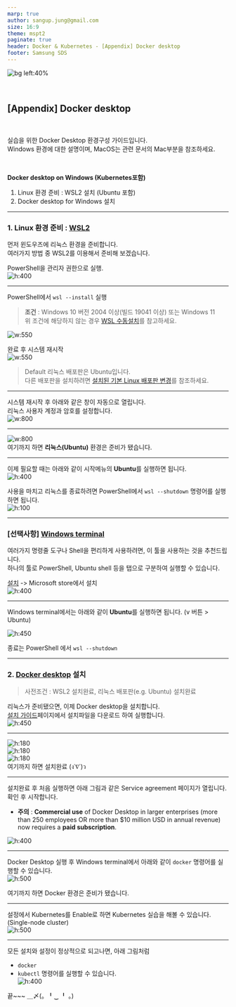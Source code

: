 ```yaml
---
marp: true
author: sangup.jung@gmail.com
size: 16:9
theme: mspt2
paginate: true
header: Docker & Kubernetes - [Appendix] Docker desktop
footer: Samsung SDS
---
```



![bg left:40%](./img/docker_k8s.png)

<br>

## [Appendix] Docker desktop

<br>

실습을 위한 Docker Desktop 환경구성 가이드입니다.  
Windows 환경에 대한 설명이며, MacOS는 관련 문서의 Mac부분을 참조하세요.  

<br>

**Docker desktop on Windows (Kubernetes포함)**  
1. Linux 환경 준비 : WSL2 설치 (Ubuntu 포함)
2. Docker desktop for Windows 설치

---

### 1. Linux 환경 준비 : [WSL2](https://docs.microsoft.com/ko-kr/windows/wsl/install)
먼저 윈도우즈에 리눅스 환경을 준비합니다.  
여러가지 방법 중 WSL2를 이용해서 준비해 보겠습니다.  

PowerShell을 관리자 권한으로 실행.  
![h:400](./img/wsl1.png)
 
---

PowerShell에서 `wsl --install` 실행 
> **조건** : Windows 10 버전 2004 이상(빌드 19041 이상) 또는 Windows 11  
> 위 조건에 해당하지 않는 경우 [WSL 수동설치](https://docs.microsoft.com/ko-kr/windows/wsl/install-manual)를 참고하세요.

![w:550](./img/wsl2.png)

완료 후 시스템 재시작  
![w:550](./img/wsl3.png)

> Default 리눅스 배포판은 Ubuntu입니다.  
> 다른 배포판을 설치하려면 [설치된 기본 Linux 배포판 변경](https://docs.microsoft.com/ko-kr/windows/wsl/install#change-the-default-linux-distribution-installed)를 참조하세요.  

---

시스템 재시작 후 아래와 같은 창이 자동으로 열립니다.  
리눅스 사용자 계정과 암호를 설정합니다.  
![w:800](./img/wsl4.png)

---

![w:800](./img/wsl5.png)  
여기까지 하면 **리눅스(Ubuntu)** 환경은 준비가 됐습니다.

---

이제 필요할 때는 아래와 같이 시작메뉴의 **Ubuntu**를 실행하면 됩니다.  
![h:400](./img/wsl6.png)

사용을 마치고 리눅스를 종료하려면 PowerShell에서 `wsl --shutdown` 명령어를 실행하면 됩니다.  
![h:100](./img/wsl7.png)

---

### [선택사항] [Windows terminal](https://docs.microsoft.com/ko-KR/windows/terminal/install)
여러가지 명령줄 도구나 Shell을 편리하게 사용하려면, 이 툴을 사용하는 것을 추천드립니다.  
하나의 툴로 PowerShell, Ubuntu shell 등을 탭으로 구분하여 실행할 수 있습니다.  

[설치](https://aka.ms/terminal) -> Microsoft store에서 설치  
![h:400](./img/windows_terminal1.png)

---

Windows terminal에서는 아래와 같이 **Ubuntu**를 실행하면 됩니다. (v 버튼 > Ubuntu)  

![h:450](./img/windows_terminal2.png)

종료는 PowerShell 에서 `wsl --shutdown`

---

### 2. [Docker desktop](https://docs.docker.com/desktop/install/windows-install/) 설치

> 사전조건 : WSL2 설치완료, 리눅스 배포판(e.g. Ubuntu) 설치완료  

리눅스가 준비됐으면, 이제 Docker desktop을 설치합니다.  
[설치 가이드](https://docs.docker.com/desktop/install/windows-install/)페이지에서 설치파일을 다운로드 하여 실행합니다.  
![h:450](./img/docker-desktop1.png)

---

![h:180](./img/docker-desktop2.png)  
![h:180](./img/docker-desktop3.png)  
![h:180](./img/docker-desktop4.png)  
여기까지 하면 설치완료 (ง˙∇˙)ว

---

설치완료 후 처음 실행하면 아래 그림과 같은 Service agreement 페이지가 열립니다.  
확인 후 시작합니다.  

- **주의** : **Commercial use** of Docker Desktop in larger enterprises (more than 250 employees OR more than $10 million USD in annual revenue) now requires a **paid subscription**.  

![h:400](./img/docker-desktop5.png)

---

Docker Desktop 실행 후 Windows terminal에서 아래와 같이 `docker` 명령어를 실행할 수 있습니다.  
![h:500](./img/docker-desktop6.png)

여기까지 하면 Docker 환경은 준비가 됐습니다.  

---

설정에서 Kubernetes를 Enable로 하면 Kubernetes 실습을 해볼 수 있습니다.  (Single-node cluster)  
![h:500](./img/docker-desktop7.png)

---

모든 설치와 설정이 정상적으로 되고나면, 아래 그림처럼
- `docker`
- `kubectl`
명령어를 실행할 수 있습니다.  
![h:400](./img/docker-desktop8.png)

끝~~~  ＿〆(。╹‿ ╹ 。)